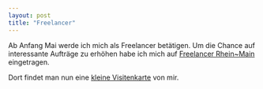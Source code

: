 ```yaml
---
layout: post
title: "Freelancer"
---
```


Ab Anfang Mai werde ich mich als Freelancer betätigen. Um die Chance auf interessante Aufträge zu erhöhen habe ich mich auf [Freelancer Rhein~Main](http://freelancer-rheinmain.de/) eingetragen. 

Dort findet man nun eine [kleine Visitenkarte](http://freelancer-rheinmain.de/profile/benjamin-herbert) von mir.



